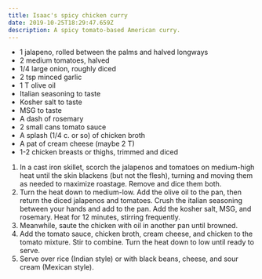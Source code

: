```yaml
---
title: Isaac's spicy chicken curry
date: 2019-10-25T18:29:47.659Z
description: A spicy tomato-based American curry.
---
```

* 1 jalapeno, rolled between the palms and halved longways
* 2 medium tomatoes, halved
* 1/4 large onion, roughly diced
* 2 tsp minced garlic
* 1 T olive oil
* Italian seasoning to taste
* Kosher salt to taste
* MSG to taste
* A dash of rosemary
* 2 small cans tomato sauce
* A splash (1/4 c. or so) of chicken broth
* A pat of cream cheese (maybe 2 T)
* 1-2 chicken breasts or thighs, trimmed and diced

1. In a cast iron skillet, scorch the jalapenos and tomatoes on medium-high heat until the skin blackens (but not the flesh), turning and moving them as needed to maximize roastage. Remove and dice them both.
2. Turn the heat down to medium-low. Add the olive oil to the pan, then return the diced jalapenos and tomatoes. Crush the italian seasoning between your hands and add to the pan. Add the kosher salt, MSG, and rosemary. Heat for 12 minutes, stirring frequently.
3. Meanwhile, saute the chicken with oil in another pan until browned.
4. Add the tomato sauce, chicken broth, cream cheese, and chicken to the tomato mixture. Stir to combine. Turn the heat down to low until ready to serve.
5. Serve over rice (Indian style) or with black beans, cheese, and sour cream (Mexican style).
